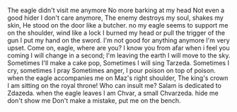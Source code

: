 The eagle didn't visit me anymore No more barking at my head
Not even a good hider I don't care anymore,
The enemy destroys my soul, shakes my skin, He stood on the door like a butcher.
no my eagle seems to support me on the shoulder,
wind like a lock I burned my head
or pull the trigger of the gun I put my hand on the sword.
I'm not good for anything anymore I'm very upset.
Come on, eagle, where are you? I know you from afar
when i feel you coming I will change in a second;
I'm leaving the earth I will move to the sky.
Sometimes I'll make a cake pop, Sometimes I will sing Tarzeda.
Sometimes I cry, sometimes I pray Sometimes anger, I pour poison on top of poison.
when the eagle accompanies me on Maz's right shoulder,
The king's crown I am sitting on the royal throne!
Who can insult me? Salam is dedicated to Zdazeda.
when the eagle leaves I am Chvar, a small Chvarzeda.
hide me don't show me Don't make a mistake, put me on the bench.